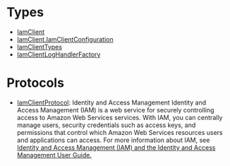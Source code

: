 # Types

  - [IamClient](/aws-sdk-swift/reference/0.x/AWSIAM/IamClient)
  - [IamClient.IamClientConfiguration](/aws-sdk-swift/reference/0.x/AWSIAM/IamClient_IamClientConfiguration)
  - [IamClientTypes](/aws-sdk-swift/reference/0.x/AWSIAM/IamClientTypes)
  - [IamClientLogHandlerFactory](/aws-sdk-swift/reference/0.x/AWSIAM/IamClientLogHandlerFactory)

# Protocols

  - [IamClientProtocol](/aws-sdk-swift/reference/0.x/AWSIAM/IamClientProtocol):
    <fullname>Identity and Access Management</fullname>
    Identity and Access Management (IAM) is a web service for securely controlling
    access to Amazon Web Services services. With IAM, you can centrally manage users, security credentials
    such as access keys, and permissions that control which Amazon Web Services resources users and
    applications can access. For more information about IAM, see <a href="http://aws.amazon.com/iam/">Identity and Access Management (IAM) and the <a href="https://docs.aws.amazon.com/IAM/latest/UserGuide/">Identity and Access Management User Guide.
